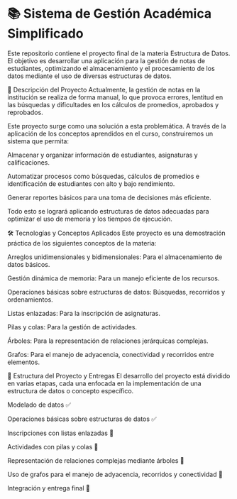 # 📚 Sistema de Gestión Académica Simplificado

Este repositorio contiene el proyecto final de la materia Estructura de Datos. El objetivo es desarrollar una aplicación para la gestión de notas de estudiantes, optimizando el almacenamiento y el procesamiento de los datos mediante el uso de diversas estructuras de datos.

📝 Descripción del Proyecto
Actualmente, la gestión de notas en la institución se realiza de forma manual, lo que provoca errores, lentitud en las búsquedas y dificultades en los cálculos de promedios, aprobados y reprobados.

Este proyecto surge como una solución a esta problemática. A través de la aplicación de los conceptos aprendidos en el curso, construiremos un sistema que permita:

Almacenar y organizar información de estudiantes, asignaturas y calificaciones.

Automatizar procesos como búsquedas, cálculos de promedios e identificación de estudiantes con alto y bajo rendimiento.

Generar reportes básicos para una toma de decisiones más eficiente.

Todo esto se logrará aplicando estructuras de datos adecuadas para optimizar el uso de memoria y los tiempos de ejecución.

🛠️ Tecnologías y Conceptos Aplicados
Este proyecto es una demostración práctica de los siguientes conceptos de la materia:

Arreglos unidimensionales y bidimensionales: Para el almacenamiento de datos básicos.

Gestión dinámica de memoria: Para un manejo eficiente de los recursos.

Operaciones básicas sobre estructuras de datos: Búsquedas, recorridos y ordenamientos.

Listas enlazadas: Para la inscripción de asignaturas.

Pilas y colas: Para la gestión de actividades.

Árboles: Para la representación de relaciones jerárquicas complejas.

Grafos: Para el manejo de adyacencia, conectividad y recorridos entre elementos.

📅 Estructura del Proyecto y Entregas
El desarrollo del proyecto está dividido en varias etapas, cada una enfocada en la implementación de una estructura de datos o concepto específico.

Modelado de datos ✅

Operaciones básicas sobre estructuras de datos ✅

Inscripciones con listas enlazadas 🚧

Actividades con pilas y colas 🚧

Representación de relaciones complejas mediante árboles 🚧

Uso de grafos para el manejo de adyacencia, recorridos y conectividad 🚧

Integración y entrega final 🚧
